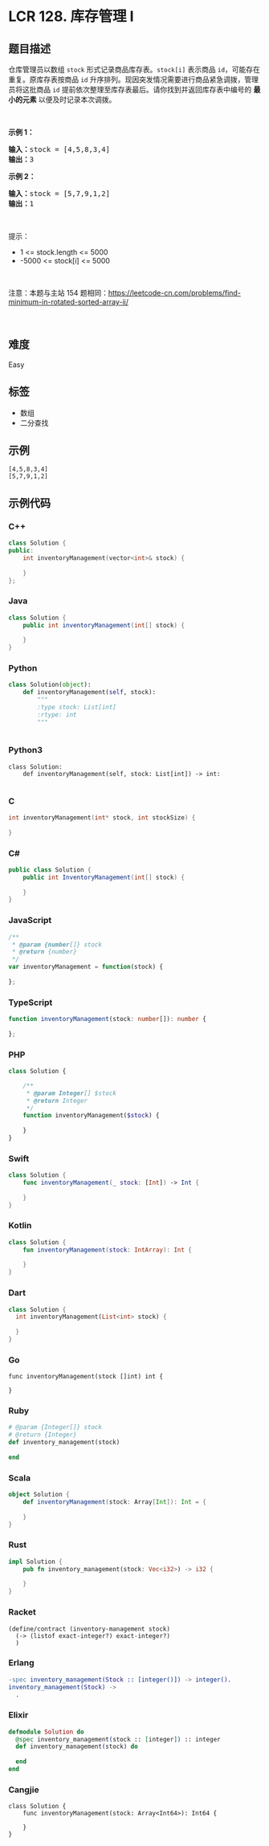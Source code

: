 # LCR 128. 库存管理 I

## 题目描述

<p>仓库管理员以数组 <code>stock</code> 形式记录商品库存表。<code>stock[i]</code> 表示商品 <code>id</code>，可能存在重复。原库存表按商品 <code>id</code> 升序排列。现因突发情况需要进行商品紧急调拨，管理员将这批商品 <code>id</code> 提前依次整理至库存表最后。请你找到并返回库存表中编号的 <strong>最小的元素</strong> 以便及时记录本次调拨。</p>

<p>&nbsp;</p>

<p><strong>示例 1：</strong></p>

<pre>
<strong>输入：</strong>stock =<strong> </strong>[4,5,8,3,4]
<strong>输出：</strong>3
</pre>

<p><strong>示例 2：</strong></p>

<pre>
<strong>输入：</strong>stock = [5,7,9,1,2]
<strong>输出：</strong>1
</pre>

<p>&nbsp;</p>

<p>提示：</p>

<ul>
	<li>1 &lt;= stock.length &lt;= 5000</li>
	<li>-5000 &lt;= stock[i] &lt;= 5000</li>
</ul>

<p>&nbsp;</p>

<p>注意：本题与主站 154 题相同：<a href="https://leetcode-cn.com/problems/find-minimum-in-rotated-sorted-array-ii/">https://leetcode-cn.com/problems/find-minimum-in-rotated-sorted-array-ii/</a></p>

<p>&nbsp;</p>


## 难度

Easy

## 标签

- 数组
- 二分查找

## 示例

```
[4,5,8,3,4]
[5,7,9,1,2]
```

## 示例代码

### C++

```cpp
class Solution {
public:
    int inventoryManagement(vector<int>& stock) {
        
    }
};
```

### Java

```java
class Solution {
    public int inventoryManagement(int[] stock) {
        
    }
}
```

### Python

```python
class Solution(object):
    def inventoryManagement(self, stock):
        """
        :type stock: List[int]
        :rtype: int
        """
        
```

### Python3

```python3
class Solution:
    def inventoryManagement(self, stock: List[int]) -> int:
        
```

### C

```c
int inventoryManagement(int* stock, int stockSize) {
    
}
```

### C#

```csharp
public class Solution {
    public int InventoryManagement(int[] stock) {
        
    }
}
```

### JavaScript

```javascript
/**
 * @param {number[]} stock
 * @return {number}
 */
var inventoryManagement = function(stock) {
    
};
```

### TypeScript

```typescript
function inventoryManagement(stock: number[]): number {
    
};
```

### PHP

```php
class Solution {

    /**
     * @param Integer[] $stock
     * @return Integer
     */
    function inventoryManagement($stock) {
        
    }
}
```

### Swift

```swift
class Solution {
    func inventoryManagement(_ stock: [Int]) -> Int {
        
    }
}
```

### Kotlin

```kotlin
class Solution {
    fun inventoryManagement(stock: IntArray): Int {
        
    }
}
```

### Dart

```dart
class Solution {
  int inventoryManagement(List<int> stock) {
    
  }
}
```

### Go

```golang
func inventoryManagement(stock []int) int {
    
}
```

### Ruby

```ruby
# @param {Integer[]} stock
# @return {Integer}
def inventory_management(stock)
    
end
```

### Scala

```scala
object Solution {
    def inventoryManagement(stock: Array[Int]): Int = {
        
    }
}
```

### Rust

```rust
impl Solution {
    pub fn inventory_management(stock: Vec<i32>) -> i32 {
        
    }
}
```

### Racket

```racket
(define/contract (inventory-management stock)
  (-> (listof exact-integer?) exact-integer?)
  )
```

### Erlang

```erlang
-spec inventory_management(Stock :: [integer()]) -> integer().
inventory_management(Stock) ->
  .
```

### Elixir

```elixir
defmodule Solution do
  @spec inventory_management(stock :: [integer]) :: integer
  def inventory_management(stock) do
    
  end
end
```

### Cangjie

```cangjie
class Solution {
    func inventoryManagement(stock: Array<Int64>): Int64 {

    }
}
```

